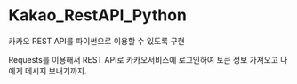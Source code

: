 # Kakao_RestAPI_Python
카카오 REST API를 파이썬으로 이용할 수 있도록 구현

Requests를 이용해서 REST API로 카카오서비스에 로그인하여 토큰 정보 가져오고 나에게 메시지 보내기까지.
